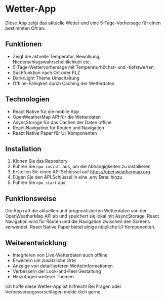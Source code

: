# Wetter-App

Diese App zeigt das aktuelle Wetter und eine 5-Tage-Vorhersage für einen bestimmten Ort an.

## Funktionen

- Zeigt die aktuelle Temperatur, Bewölkung, Niederschlagswahrscheinlichkeit etc.
- 5-Tage-Wettervorhersage mit Temperaturhöchst- und -tiefstwerten
- Suchfunktion nach Ort oder PLZ
- Dark/Light Theme Umschaltung
- Offline-Fähigkeit durch Caching der Wetterdaten

## Technologien

- React Native für die mobile App
- OpenWeatherMap API für die Wetterdaten
- AsyncStorage für das Cachen der Daten offline
- React Navigation für Routen und Navigation
- React Native Paper für UI-Komponenten

## Installation

1. Klonen Sie das Repository
2. Führen Sie `npm install` aus, um die Abhängigkeiten zu installieren 
3. Erstellen Sie einen API Schlüssel auf https://openweathermap.org
4. Fügen Sie den API Schlüssel in eine .env Datei hinzu
5. Führen Sie `npm start` aus

## Funktionsweise

Die App ruft die aktuellen und prognostizierten Wetterdaten von der OpenWeatherMap API ab und speichert sie lokal mit AsyncStorage. React Navigation wird für Routen und die Navigation zwischen den Screens verwendet. React Native Paper bietet einige nützliche UI-Komponenten. 

## Weiterentwicklung

- Integrieren von Live-Wetterdaten auch offline
- Erweitern um zusätzliche Orte
- Anzeige von detaillierteren Wetterinformationen
- Verbessern der Look-and-Feel Gestaltung
- Hinzufügen weiterer Themen

Ich hoffe diese Wetter-App ist hilfreich! Bei Fragen oder Verbesserungsvorschlägen melde dich gerne.

